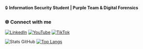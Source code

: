 🔒 **Information Security Student | Purple Team & Digital Forensics**

### 🌐 **Connect with me**  
<a href="https://www.linkedin.com/in/emanuel-alves-silva/" target="_blank"><img src="https://img.shields.io/badge/LinkedIn-0077B5?style=for-the-badge&logo=linkedin&logoColor=white" alt="LinkedIn"></a>
<a href="https://www.youtube.com/@noctisroot" target="_blank"><img src="https://img.shields.io/badge/YouTube-FF0000?style=for-the-badge&logo=youtube&logoColor=white" alt="YouTube"></a>
<a href="https://www.tiktok.com/@noctisroot" target="_blank"><img src="https://img.shields.io/badge/TikTok-000000?style=for-the-badge&logo=tiktok&logoColor=white" alt="TikTok"></a>

![Stats GitHub](https://github-readme-stats.vercel.app/api?username=emanuel-sec&show_icons=true&theme=dark)
[![Top Langs](https://github-readme-stats.vercel.app/api/top-langs/?username=emanuel-sec&hide=html,css,scss,javascript&layout=compact&theme=dark&exclude_repo=Loja-Virtual-NodeJS)](https://github.com/emanuel-sec)
